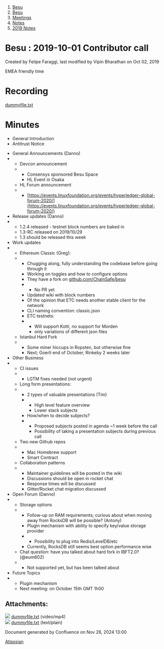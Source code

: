 1. [Besu](index.html)
2. [Besu](Besu_22151173.html)
3. [Meetings](Meetings_22153838.html)
4. [Notes](Notes_22153888.html)
5. [2019 Notes](2019-Notes_22153854.html)

# Besu : 2019-10-01 Contributor call

Created by Felipe Faraggi, last modified by Vipin Bharathan on Oct 02, 2019

EMEA friendly time

# Recording

[dummyfile.txt](#)

# Minutes

- General Introduction
- Antitrust Notice

<!--THE END-->

- General Announcements (Danno)
- - Devcon announcement
  - - Consensys sponsored Besu Space
    - HL Event in Osaka
  - HL Forum announcement
  - - [https://events.linuxfoundation.org/events/hyperledger-global-forum-2020/](https://events.linuxfoundation.org/events/hyperledger-global-forum-2020/)
- Release updates (Danno)
- - 1.2.4 released - testnet block numbers are baked in
  - 1.3-RC released on 2019/10/29
  - 1.3 should be released this week
- Work updates
- - Ethereum Classic (Greg):
  - - Chugging along, fully understanding the codebase before going through it
    - Working on toggles and how to configure options
    - They have a fork on [github.com/ChainSafe/besu](http://github.com/ChainSafe/besu)
    - - No PR yet
    - Updated wiki with block numbers
    - Of the opinion that ETC needs another stable client for the network
    - CLI naming convention: classic.json
    - ETC testnets:
    - - Will support Kotti, no support for Morden
      - only variations of different json files
  - Istanbul Hard Fork
  - - Some miner hiccups in Ropsten, but otherwise fine
    - Next; Goerli end of October, Rinkeby 2 weeks later
- Other Business
- - CI issues
  - - LGTM fixes needed (not urgent)
  - Long form presentations:
  - - 2 types of valuable presentations (Tim)
    - - High level feature overview
      - Lower stack subjects
    - How/when to decide subjects?
    - - Proposed subjects posted in agenda ~1 week before the call
      - Possibility of taking a presentation subjects during previous call
  - Two new Github repos
  - - Mac Homebrew support
    - Smart Contract
  - Collaboration patterns
  - - Maintainer guidelines will be posted in the wiki
    - Discussions should be open in rocket chat
    - Response times will be discussed
    - Gitter/Rocket chat migration discussed
- Open Forum (Danno)
- - Storage options
  - - Follow-up on RAM requirements; curious about when moving away from RocksDB will be possible? (Antony)
    - Plugin mechanism with ability to specify key/value storage provider
    - - Possibility to plug into Redis/LevelDB/etc
    - Currently, RocksDB still seems best option performance wise
  - Chat question: have you talked about hard fork in IBFT2.0? (@eum602)
  - - Not supported yet, but has been talked about
- Future Topics
- - Plugin mechanism
  - Next meeting: on October 15th GMT 1h00

## Attachments:

![](images/icons/bullet_blue.gif) [dummyfile.txt](attachments/22153928/22156969.txt) (video/mp4)  
![](images/icons/bullet_blue.gif) [dummyfile.txt](attachments/22153928/22153929.txt) (text/plain)

Document generated by Confluence on Nov 26, 2024 13:00

[Atlassian](http://www.atlassian.com/)
